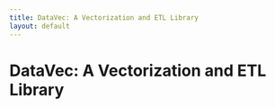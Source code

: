 ```yaml
---
title: DataVec: A Vectorization and ETL Library
layout: default
---
```


# DataVec: A Vectorization and ETL Library

